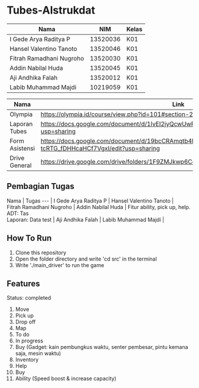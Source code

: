 # Tubes-Alstrukdat

Nama | NIM | Kelas
--- | --- | --- 
I Gede Arya Raditya P | 13520036 | K01 
Hansel Valentino Tanoto | 13520046 | K01 
Fitrah Ramadhani Nugroho | 13520030 | K01 
Addin Nabilal Huda | 13520045 | K01 
Aji Andhika Falah | 13520012 | K01 
Labib Muhammad Majdi | 10219059 | K01 


Nama | Link 
--- | --- 
Olympia | https://olympia.id/course/view.php?id=101#section-2  
Laporan Tubes | https://docs.google.com/document/d/1IvEI2jyQcwUwPL1SW3IiQymsRt1lKr02ppNrqrMn3sM/edit?usp=sharing 
Form Asistensi | https://docs.google.com/document/d/19bcCRAmqtb4Ipg7mcIXh14-tcRTG_fDHHcaHCf7VgxI/edit?usp=sharing 
Drive General | https://drive.google.com/drive/folders/1F9ZMJkwp6CqOKKLyZvfg7MpT1Xmx2UxH?usp=sharing



## Pembagian Tugas
Nama | Tugas
--- | 
I Gede Arya Raditya P | 
Hansel Valentino Tanoto |  
Fitrah Ramadhani Nugroho | 
Addin Nabilal Huda | Fitur ability, pick up, help. <br> ADT: Tas <br> Laporan: Data test |
Aji Andhika Falah | 
Labib Muhammad Majdi |

## How To Run
1. Clone this repository
2. Open the folder directory and write 'cd src' in the terminal
3. Write './main_driver' to run the game

## Features
Status: completed
1. Move
2. Pick up
3. Drop off
4. Map
5. To do
6. In progress
7. Buy (Gadget: kain pembungkus waktu, senter pembesar, pintu kemana saja, mesin waktu)
8. Inventory
9. Help
10. Buy
11. Ability (Speed boost & increase capacity)
